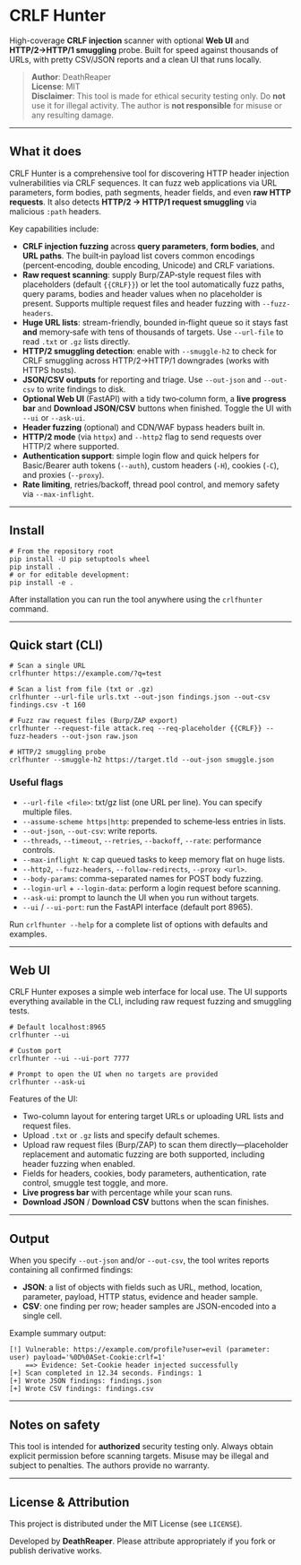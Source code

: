# CRLF Hunter

High-coverage **CRLF injection** scanner with optional **Web UI** and
**HTTP/2→HTTP/1 smuggling** probe.  Built for speed against thousands of
URLs, with pretty CSV/JSON reports and a clean UI that runs locally.

> **Author**: DeathReaper  
> **License**: MIT  
> **Disclaimer**: This tool is made for ethical security testing only. Do
> **not** use it for illegal activity. The author is **not responsible** for
> misuse or any resulting damage.

---

## What it does

CRLF Hunter is a comprehensive tool for discovering HTTP header injection
vulnerabilities via CRLF sequences. It can fuzz web applications via URL
parameters, form bodies, path segments, header fields, and even **raw
HTTP requests**. It also detects **HTTP/2 → HTTP/1 request smuggling** via
malicious ``:path`` headers.

Key capabilities include:

* **CRLF injection fuzzing** across **query parameters**, **form bodies**, and
  **URL paths**. The built‑in payload list covers common encodings
  (percent‑encoding, double encoding, Unicode) and CRLF variations.
* **Raw request scanning**: supply Burp/ZAP‑style request files with
  placeholders (default `{{CRLF}}`) or let the tool automatically fuzz
  paths, query params, bodies and header values when no placeholder is
  present. Supports multiple request files and header fuzzing with
  `--fuzz-headers`.
* **Huge URL lists**: stream-friendly, bounded in‑flight queue so it stays
  fast **and** memory‑safe with tens of thousands of targets. Use
  `--url-file` to read `.txt` or `.gz` lists directly.
* **HTTP/2 smuggling detection**: enable with `--smuggle-h2` to check for
  CRLF smuggling across HTTP/2→HTTP/1 downgrades (works with HTTPS hosts).
* **JSON/CSV outputs** for reporting and triage. Use `--out-json` and
  `--out-csv` to write findings to disk.
* **Optional Web UI** (FastAPI) with a tidy two‑column form, a **live
  progress bar** and **Download JSON/CSV** buttons when finished. Toggle the UI with
  `--ui` or `--ask-ui`.
* **Header fuzzing** (optional) and CDN/WAF bypass headers built in.
* **HTTP/2 mode** (via `httpx`) and `--http2` flag to send requests over
  HTTP/2 where supported.
* **Authentication support**: simple login flow and quick helpers for
  Basic/Bearer auth tokens (`--auth`), custom headers (`-H`), cookies
  (`-C`), and proxies (`--proxy`).
* **Rate limiting**, retries/backoff, thread pool control, and memory
  safety via `--max-inflight`.

---

## Install

```
# From the repository root
pip install -U pip setuptools wheel
pip install .
# or for editable development:
pip install -e .
```

After installation you can run the tool anywhere using the `crlfhunter`
command.

---

## Quick start (CLI)

```
# Scan a single URL
crlfhunter https://example.com/?q=test

# Scan a list from file (txt or .gz)
crlfhunter --url-file urls.txt --out-json findings.json --out-csv findings.csv -t 160

# Fuzz raw request files (Burp/ZAP export)
crlfhunter --request-file attack.req --req-placeholder {{CRLF}} --fuzz-headers --out-json raw.json

# HTTP/2 smuggling probe
crlfhunter --smuggle-h2 https://target.tld --out-json smuggle.json
```

### Useful flags

- `--url-file <file>`: txt/gz list (one URL per line). You can specify
  multiple files.
- `--assume-scheme https|http`: prepended to scheme‑less entries in lists.
- `--out-json`, `--out-csv`: write reports.
- `--threads`, `--timeout`, `--retries`, `--backoff`, `--rate`: performance
  controls.
- `--max-inflight N`: cap queued tasks to keep memory flat on huge lists.
- `--http2`, `--fuzz-headers`, `--follow-redirects`, `--proxy <url>`.
- `--body-params`: comma-separated names for POST body fuzzing.
- `--login-url` + `--login-data`: perform a login request before scanning.
- `--ask-ui`: prompt to launch the UI when you run without targets.
- `--ui` / `--ui-port`: run the FastAPI interface (default port 8965).

Run `crlfhunter --help` for a complete list of options with defaults and
examples.

---

## Web UI

CRLF Hunter exposes a simple web interface for local use. The UI
supports everything available in the CLI, including raw request fuzzing and
smuggling tests.

```
# Default localhost:8965
crlfhunter --ui

# Custom port
crlfhunter --ui --ui-port 7777

# Prompt to open the UI when no targets are provided
crlfhunter --ask-ui
```

Features of the UI:

* Two-column layout for entering target URLs or uploading URL lists and
  request files.
* Upload `.txt` or `.gz` lists and specify default schemes.
* Upload raw request files (Burp/ZAP) to scan them directly—placeholder
  replacement and automatic fuzzing are both supported, including header
  fuzzing when enabled.
* Fields for headers, cookies, body parameters, authentication, rate
  control, smuggle test toggle, and more.
* **Live progress bar** with percentage while your scan runs.
* **Download JSON** / **Download CSV** buttons when the scan finishes.

---

## Output

When you specify `--out-json` and/or `--out-csv`, the tool writes
reports containing all confirmed findings:

- **JSON**: a list of objects with fields such as URL, method, location,
  parameter, payload, HTTP status, evidence and header sample.
- **CSV**: one finding per row; header samples are JSON-encoded into a
  single cell.

Example summary output:

```
[!] Vulnerable: https://example.com/profile?user=evil (parameter: user) payload='%0D%0ASet-Cookie:crlf=1'
    ==> Evidence: Set-Cookie header injected successfully
[+] Scan completed in 12.34 seconds. Findings: 1
[+] Wrote JSON findings: findings.json
[+] Wrote CSV findings: findings.csv
```

---

## Notes on safety

This tool is intended for **authorized** security testing only. Always
obtain explicit permission before scanning targets. Misuse may be
illegal and subject to penalties. The authors provide no warranty.

---

## License & Attribution

This project is distributed under the MIT License (see `LICENSE`).

Developed by **DeathReaper**. Please attribute appropriately if you
fork or publish derivative works.
